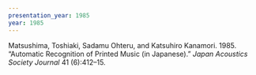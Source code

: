 ```yaml
---
presentation_year: 1985
year: 1985
---
```


Matsushima, Toshiaki, Sadamu Ohteru, and Katsuhiro Kanamori. 1985. “Automatic Recognition of Printed Music (in Japanese).” <i>Japan Acoustics Society Journal</i> 41 (6):412–15.